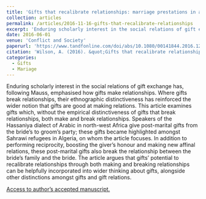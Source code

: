 ```yaml
---
title: 'Gifts that recalibrate relationships: marriage prestations in an Arab liberation movement'
collection: articles
permalink: /articles/2016-11-16-gifts-that-recalibrate-relationships
excerpt: 'Enduring scholarly interest in the social relations of gift exchange has, following Mauss, emphasised how gifts make relationships. Where gifts break relationships, their ethnographic distinctiveness has reinforced the wider notion that gifts are good at making relations. This article examines gifts which, without the empirical distinctiveness of gifts that break relationships, both make and break relationships.'
date: 2016-06-01
venue: 'Conflict and Society'
paperurl: 'https://www.tandfonline.com/doi/abs/10.1080/00141844.2016.1253598?journalCode=retn20'
citation: 'Wilson, A. (2016). &quot;Gifts that recalibrate relationships: marriage prestations in an Arab liberation movement.&quot; <i>Ethnos 83(1), pp. 296-315.</i>.'
categories:
  - Gifts
  - Mariage
---
```


Enduring scholarly interest in the social relations of gift exchange has, following Mauss, emphasised how gifts make relationships. Where gifts break relationships, their ethnographic distinctiveness has reinforced the wider notion that gifts are good at making relations. This article examines gifts which, without the empirical distinctiveness of gifts that break relationships, both make and break relationships. Speakers of the Hassaniya dialect of Arabic in north-west Africa give post-marital gifts from the bride’s to groom’s party; these gifts became highlighted amongst Sahrawi refugees in Algeria, on whom the article focuses. In addition to performing reciprocity, boosting the giver’s honour and making new affinal relations, these post-marital gifts also break the relationship between the bride’s family and the bride. The article argues that gifts’ potential to recalibrate relationships through both making and breaking relationships can be helpfully incorporated into wider thinking about gifts, alongside other distinctions amongst gifts and gift relations.

[Access to author’s accepted manuscript.](https://sro.sussex.ac.uk/id/eprint/75607/1/Wilson%20radicalism%20and%20revolutionary%20state%20power%202018%20accepted%20version.pdf)